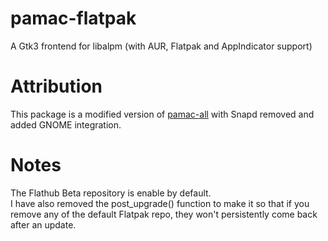 # pamac-flatpak
A Gtk3 frontend for libalpm (with AUR, Flatpak and AppIndicator support)

# Attribution
This package is a modified version of [pamac-all](https://aur.archlinux.org/packages/pamac-all) with Snapd removed and added GNOME integration. <br >

# Notes
The Flathub Beta repository is enable by default. <br >
I have also removed the post_upgrade() function to make it so that if you remove any of the default Flatpak repo, they won't persistently come back after an update.